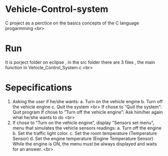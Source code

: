 # Vehicle-Control-system
C project as a perctice on the basics concepts of the C language progarmming 
<br\>
# Run
It is porject folder on eclipse , in the src folder there are 3 files , the main function in Vehicle_Control_System.c
<br\>
# Sepecifications
1) Asking the user if he/she wants:
  a. Turn on the vehicle engine
  b. Turn off the vehicle engine
  c. Quit the system
  <br\>
If chose to “Quit the system”: Quit program
If chose to “Turn off the vehicle engine”: Ask him/her again what he/she wants to do
  <br\>
2) If chose to “Turn on the vehicle engine”, display “Sensors set menu”, menu that simulates the vehicle sensors readings:
  a. Turn off the engine
  b. Set the traffic light color.
  c. Set the room temperature (Temperature Sensor)
  d. Set the engine temperature (Engine Temperature Sensor)
While the engine is ON, the menu must be always displayed and waits for an answer.
  <br\>
